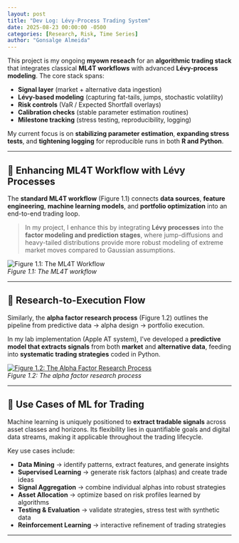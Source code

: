 ```yaml
---
layout: post
title: "Dev Log: Lévy-Process Trading System"
date: 2025-08-23 00:00:00 -0500
categories: [Research, Risk, Time Series]
author: "Gonsalge Almeida"
---
```


This project is my ongoing **myown reseach** for an **algorithmic trading stack** that integrates classical **ML4T workflows** with advanced **Lévy-process modeling**. The core stack spans:

- **Signal layer** (market + alternative data ingestion)  
- **Lévy-based modeling** (capturing fat-tails, jumps, stochastic volatility)  
- **Risk controls** (VaR / Expected Shortfall overlays)  
- **Calibration checks** (stable parameter estimation routines)  
- **Milestone tracking** (stress testing, reproducibility, logging)  

My current focus is on **stabilizing parameter estimation**, **expanding stress tests**, and **tightening logging** for reproducible runs in both **R and Python**. 

---

## 🔹 Enhancing ML4T Workflow with Lévy Processes  

The **standard ML4T workflow** (Figure 1.1) connects **data sources**, **feature engineering**, **machine learning models**, and **portfolio optimization** into an end-to-end trading loop.  

> In my project, I enhance this by integrating **Lévy processes** into the **factor modeling and prediction stages**, where jump-diffusions and heavy-tailed distributions provide more robust modeling of extreme market moves compared to Gaussian assumptions.  

![Figure 1.1: The ML4T Workflow](/assets/img/ML4Tcaption/ML4T_workflow.png)  
*Figure 1.1: The ML4T workflow*

---

## 🔹 Research-to-Execution Flow  

Similarly, the **alpha factor research process** (Figure 1.2) outlines the pipeline from predictive data → alpha design → portfolio execution.  

In my lab implementation (Apple AT system), I’ve developed a **predictive model that extracts signals** from both **market** and **alternative data**, feeding into **systematic trading strategies** coded in Python.  

[![Figure 1.2: The Alpha Factor Research Process](/assets/alphafactorresearch_process/alpha_process.png)](/assets/alphafactorresearch_process/alpha_process.png)  
*Figure 1.2: The alpha factor research process*

---

## 🔹 Use Cases of ML for Trading  

Machine learning is uniquely positioned to **extract tradable signals** across asset classes and horizons. Its flexibility lies in quantifiable goals and digital data streams, making it applicable throughout the trading lifecycle.  

Key use cases include:  

- **Data Mining** → identify patterns, extract features, and generate insights  
- **Supervised Learning** → generate risk factors (alphas) and create trade ideas  
- **Signal Aggregation** → combine individual alphas into robust strategies  
- **Asset Allocation** → optimize based on risk profiles learned by algorithms  
- **Testing & Evaluation** → validate strategies, stress test with synthetic data  
- **Reinforcement Learning** → interactive refinement of trading strategies  

---


